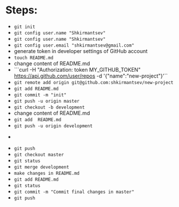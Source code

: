 # Steps:

- ```git init```
- ```git config user.name "Shkirmantsev"```
- ```git config user.name "Shkirmantsev"```
- ```git config user.email "shkirmantsev@gmail.com"```
-  generate token in developer settings of GitHub account
- ```touch README.md```
- change content of README.md
- ```curl -H "Authorization: token MY_GITHUB_TOKEN" https://api.github.com/user/repos -d '{"name":"new-project"}'``
- ```git remote add origin git@github.com:shkirmantsev/new-project```
- ```git add README.md```
- ```git commit -m "init"```
- ```git push -u origin master```
- ```git checkout -b development```
- change content of README.md
- ```git add  README.md```
- ```git push -u origin development```
- ```git commit -m "save changes in develop"
- ```git push```
- ```git checkout master```
- ```git status```
- ```git merge development```
- ```make changes in README.md```
- ```git add README.md```
- ```git status```
- ```git commit -m "Commit final changes in master"```
- ```git push```


